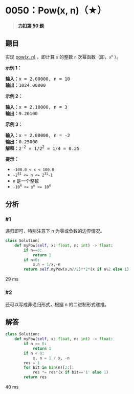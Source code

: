 # 0050：Pow(x, n)（★）


> <u>**[力扣第 50 题](https://leetcode.cn/problems/powx-n/)**</u>

## 题目

<p>实现 <a href="https://www.cplusplus.com/reference/valarray/pow/" target="_blank">pow(<em>x</em>, <em>n</em>)</a> ，即计算 <code>x</code> 的整数 <code>n</code> 次幂函数（即，<code>x<sup>n</sup></code><sup><span style="font-size:10.8333px"> </span></sup>）。</p>



<p><strong>示例 1：</strong></p>

<pre>
<strong>输入：</strong>x = 2.00000, n = 10
<strong>输出：</strong>1024.00000
</pre>

<p><strong>示例 2：</strong></p>

<pre>
<strong>输入：</strong>x = 2.10000, n = 3
<strong>输出：</strong>9.26100
</pre>

<p><strong>示例 3：</strong></p>

<pre>
<strong>输入：</strong>x = 2.00000, n = -2
<strong>输出：</strong>0.25000
<strong>解释：</strong>2<sup>-2</sup> = 1/2<sup>2</sup> = 1/4 = 0.25
</pre>



<p><strong>提示：</strong></p>

<ul>
<li><code>-100.0 &lt; x &lt; 100.0</code></li>
<li><code>-2<sup>31</sup> &lt;= n &lt;= 2<sup>31</sup>-1</code></li>
<li><code>n</code> 是一个整数</li>
<li><code>-10<sup>4</sup> &lt;= x<sup>n</sup> &lt;= 10<sup>4</sup></code></li>
</ul>


## 分析 

### #1

递归即可，特别注意下 n 为零或负数的边界情况。

```python
class Solution:
    def myPow(self, x: float, n: int) -> float:
        if n==0:
            return 1
        if n<0:
            x,n = 1/x,-n
        return self.myPow(x,n//2)**2*(x if n%2 else 1)
```
29 ms

### #2

还可以写成非递归形式，根据 n 的二进制形式递推。

## 解答

```python
class Solution:
    def myPow(self, x: float, n: int) -> float:
        if n == 0:
            return 1
        if n < 0:
            x, n = 1 / x, -n
        res = 1
        for bit in bin(n)[2:]:
            res *= res*(x if bit=='1' else 1)
        return res
```
40 ms
